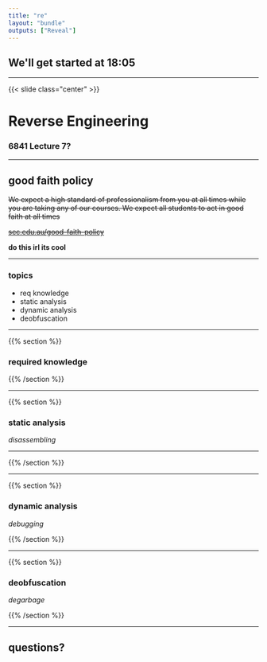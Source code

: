 ```yaml
---
title: "re"
layout: "bundle"
outputs: ["Reveal"]
---
```


## We'll get started at 18:05

---

{{< slide class="center" >}}
# Reverse Engineering
### 6841 Lecture 7?

---

## good faith policy

~~We expect a high standard of professionalism from you at all times while you are taking any of our courses. We expect all students to act in good faith at all times~~

~~[sec.edu.au/good-faith-policy](https://sec.edu.au/good-faith-policy)~~

**do this irl its cool**

---

### topics
* req knowledge
* static analysis
* dynamic analysis
* deobfuscation

---

{{% section %}}

### required knowledge

{{% /section %}}

---

{{% section %}}

### static analysis
*disassembling*

---

{{% /section %}}

---

{{% section %}}

### dynamic analysis
*debugging*

{{% /section %}}

---

{{% section %}}

### deobfuscation
*degarbage*

{{% /section %}}

---

## questions?
